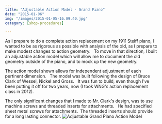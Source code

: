 ```yaml
---
title: "Adjustable Action Model - Grand Piano"
date: "2015-01-06"
img: "/images/2015-01-05-16.09.40.jpg"
category: [shop-procedures]

---
```


As I prepare to do a complete action replacement on my 1911 Steiff piano, I wanted to be as rigorous as possible with analysis of the old, as I prepare to make modest changes to action geometry.   To move in that direction, I built an adjustable action model which will allow me to document the old geometry outside of the piano, and to mock up the new geometry.

The action model shown allows for independent adjustment of each pertinent dimension.   The model was built following the design of Bruce Clark of Wessel, Nickel and Gross.   It was fun to build, even though I've been putting it off for two years, now (I took WNG's action replacement class in 2012).

The only significant changes that I made to Mr. Clark's design, was to use machine screws and threaded inserts for attachments.   He had specified sheet metal screws for attachments.  The threaded inserts should provide for a long lasting connector. ![Adjustable Grand Piano Action Model](/images/2015-01-05-16.09.40-1024x768.jpg)
